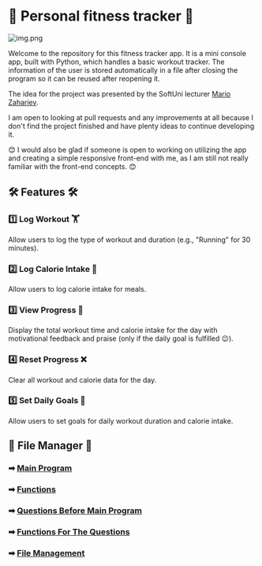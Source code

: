 # 🏃 Personal fitness tracker 🏃

![img.png](https://assets.clevelandclinic.org/transform/LargeFeatureImage/26568096-7fcc-4713-898d-ca1ed6c84895/exerciseHowOften-944015592-770x533-1_jpg)

Welcome to the repository for this fitness tracker app. 
It is a mini console app, built with Python, which handles a basic workout tracker. 
The information of the user is stored automatically in a file after closing the program so it can be
reused after reopening it.

The idea for the project was presented by the SoftUni lecturer
[Mario Zahariev](https://github.com/zahariev-webbersof).

I am open to looking at pull requests and any improvements at all because I don't find the project finished
and have plenty ideas to continue developing it.

😊 I would also be glad if someone is open to working on utilizing the app and creating a simple responsive
front-end with me, as I am still not really familiar with the front-end concepts. 😊

## 🛠️ Features 🛠️

### 1️⃣ Log Workout 🏋
Allow users to log the type of workout and duration (e.g., "Running" for 30 minutes).

### 2️⃣ Log Calorie Intake 🥗
Allow users to log calorie intake for meals.

### 3️⃣ View Progress 📝
Display the total workout time and calorie intake for the day with motivational feedback and praise
(only if the daily goal is fulfilled 😉).

### 4️⃣ Reset Progress ❌
Clear all workout and calorie data for the day.

### 5️⃣ Set Daily Goals 🎯
Allow users to set goals for daily workout duration and calorie intake.

## 📁 File Manager 📁

### ➡ [Main Program](fitness_tracker_main.py)
### ➡ [Functions](functions.py)
### ➡ [Questions Before Main Program](before_starting.py)
### ➡ [Functions For The Questions](before_start_functions.py)
### ➡ [File Management](file_work.py)